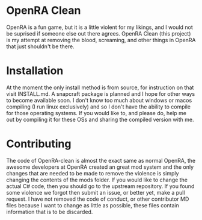 # OpenRA Clean
OpenRA is a fun game, but it is a little violent for my likings, and I
would not be suprised if someone else out there agrees.
OpenRA Clean (this project) is my attempt at removing the blood,
screaming, and other things in OpenRA that just shouldn't be there.

# Installation
At the moment the only install method is from source, for instruction on
that visit INSTALL.md. A snapcraft package is planned and I hope for
other ways to become available soon. I don't know too much about windows
or macos compiling (I run linux exclusively) and so I don't have the
ability to compile for those operating systems. If you would like to, and
please do, help me out by compiling it for these OSs and sharing the
compiled version with me.

# Contributing
The code of OpenRA-clean is almost the exact same as normal OpenRA, the
awesome developers at OpenRA created an great mod system and the only
changes that are needed to be made to remove the violence is simply
changing the contents of the mods folder. If you would like to change the
actual C# code, then you should go to the upstream repository. If you
found some violence we forgot then submit an issue, or better yet, make a
pull request. I have not removed the code of conduct, or other
contributor MD files because I want to change as little as possible,
these files contain information that is to be discarded.
